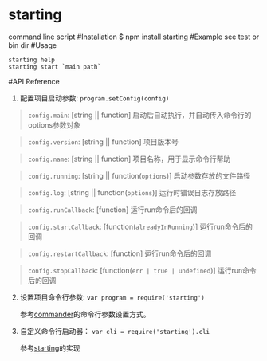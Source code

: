 # starting
command line script
#Installation
	$ npm install starting
#Example
	see test or bin dir
#Usage

  	starting help
  	starting start `main path`
#API Reference
1. 配置项目启动参数: `program.setConfig(config)`

> `config.main`: [string || function] 启动后自动执行，并自动传入命令行的options参数对象

> `config.version`: [string || function] 项目版本号

> `config.name`: [string || function] 项目名称，用于显示命令行帮助

> `config.running`: [string || function(`options`)] 启动参数存放的文件路径

> `config.log`:  [string || function(`options`)] 运行时错误日志存放路径

> `config.runCallback`:  [function] 运行run命令后的回调

> `config.startCallback`:  [function(`alreadyInRunning`)] 运行run命令后的回调

> `config.restartCallback`:  [function] 运行run命令后的回调

> `config.stopCallback`:  [function(`err | true | undefined`)] 运行run命令后的回调

2. 设置项目命令行参数: `var program = require('starting')`

	参考[commander](https://github.com/tj/commander)的命令行参数设置方式。

3. 自定义命令行启动器： `var cli = require('starting').cli` 	   

	参考[starting](https://github.com/avwo/starting/blob/master/bin/starting.js)的实现
